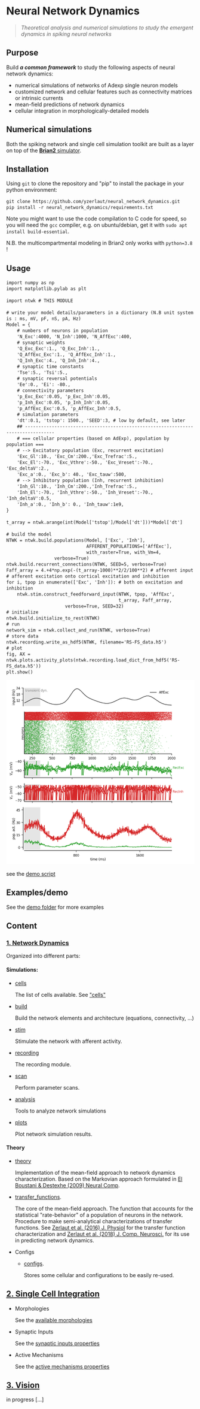 # Neural Network Dynamics

> *Theoretical analysis and numerical simulations to study the emergent dynamics in spiking neural networks*

## Purpose

Build __*a common framework*__ to study the following aspects of neural network dynamics:

- numerical simulations of networks of Adexp single neuron models
- customized network and cellular features such as connectivity matrices or intrinsic currents
- mean-field predictions of network dynamics
- cellular integration in morphologically-detailed models

## Numerical simulations 

Both the spiking network and single cell simulation toolkit are built as a layer on top of the [**Brian2** simulator](https://brian2.readthedocs.io/en/stable/).

## Installation

Using `git` to clone the repository and "pip" to install the package in your python environment:

```
git clone https://github.com/yzerlaut/neural_network_dynamics.git
pip install -r neural_network_dynamics/requirements.txt
```

Note you might want to use the code compilation to C code for speed, so you will need the `gcc` compiler, e.g. on ubuntu/debian, get it with `sudo apt install build-essential`.

N.B. the multicompartmental modeling in Brian2 only works with `python=3.8` !

## Usage

```
import numpy as np
import matplotlib.pylab as plt

import ntwk # THIS MODULE

# write your model details/parameters in a dictionary (N.B unit system is : ms, mV, pF, nS, pA, Hz)
Model = {
    # numbers of neurons in population
    'N_Exc':4000, 'N_Inh':1000, 'N_AffExc':400,
    # synaptic weights
    'Q_Exc_Exc':1., 'Q_Exc_Inh':1., 
    'Q_AffExc_Exc':1., 'Q_AffExc_Inh':1., 
    'Q_Inh_Exc':4., 'Q_Inh_Inh':4., 
    # synaptic time constants
    'Tse':5., 'Tsi':5.,
    # synaptic reversal potentials
    'Ee':0., 'Ei': -80.,
    # connectivity parameters
    'p_Exc_Exc':0.05, 'p_Exc_Inh':0.05, 
    'p_Inh_Exc':0.05, 'p_Inh_Inh':0.05, 
    'p_AffExc_Exc':0.5, 'p_AffExc_Inh':0.5, 
    # simulation parameters
    'dt':0.1, 'tstop': 1500., 'SEED':3, # low by default, see later
    ## ---------------------------------------------------------------------------------
    # === cellular properties (based on AdExp), population by population ===
    # --> Excitatory population (Exc, recurrent excitation)
    'Exc_Gl':10., 'Exc_Cm':200.,'Exc_Trefrac':5.,
    'Exc_El':-70., 'Exc_Vthre':-50., 'Exc_Vreset':-70., 'Exc_deltaV':2.,
    'Exc_a':0., 'Exc_b': 40., 'Exc_tauw':500,
    # --> Inhibitory population (Inh, recurrent inhibition)
    'Inh_Gl':10., 'Inh_Cm':200.,'Inh_Trefrac':5.,
    'Inh_El':-70., 'Inh_Vthre':-50., 'Inh_Vreset':-70., 'Inh_deltaV':0.5,
    'Inh_a':0., 'Inh_b': 0., 'Inh_tauw':1e9,
}

t_array = ntwk.arange(int(Model['tstop']/Model['dt']))*Model['dt']

# build the model
NTWK = ntwk.build.populations(Model, ['Exc', 'Inh'],
                              AFFERENT_POPULATIONS=['AffExc'],
                              with_raster=True, with_Vm=4,
			      verbose=True)
ntwk.build.recurrent_connections(NTWK, SEED=5, verbose=True)
Faff_array = 4.+4*np.exp(-(t_array-1000)**2/2/100**2) # afferent input
# afferent excitation onto cortical excitation and inhibition
for i, tpop in enumerate(['Exc', 'Inh']): # both on excitation and inhibition
    ntwk.stim.construct_feedforward_input(NTWK, tpop, 'AffExc',
                                          t_array, Faff_array,
					  verbose=True, SEED=32)
# initialize
ntwk.build.initialize_to_rest(NTWK)
# run
network_sim = ntwk.collect_and_run(NTWK, verbose=True)
# store data
ntwk.recording.write_as_hdf5(NTWK, filename='RS-FS_data.h5')
# plot
fig, AX = ntwk.plots.activity_plots(ntwk.recording.load_dict_from_hdf5('RS-FS_data.h5'))
plt.show()
```

<p align="center">
  <img src="doc/RS-FS.png"/>
</p>

see the [demo script](./demo/RS-FS.py)

## Examples/demo

See the [demo folder](./demo/) for more examples

## Content

### [1. Network Dynamics](./ntwk)

Organized into different parts:

#### Simulations:
   
   - [cells](./ntwk/cells/)
   
     The list of cells available. See ["cells"](./ntwk/cells/README.md)

   - [build](./ntwk/build/)
   
     Build the network elements and architecture (equations, connectivity, ...)

   - [stim](./ntwk/stim/)
   
     Stimulate the network with afferent activity.

   - [recording](./ntwk/recording/)
   
     The recording module. 

   - [scan](./ntwk/scan/)
   
     Perform parameter scans.

   - [analysis](./ntwk/analysis/)
   
     Tools to analyze network simulations

   - [plots](./ntwk/plots/)
   
     Plot network simulation results.


#### Theory

  - [theory](./ntwk/theory/)
  
     Implementation of the mean-field approach to network dynamics characterization. Based on the Markovian approach formulated in [El Boustani & Destexhe (2009) Neural Comp](https://doi.org/10.1162/neco.2009.02-08-710).

  - [transfer_functions](./ntwk/transfer_functions/).
  
     The core of the mean-field approach. The function that accounts for the statistical "rate-behavior" of a population of neurons in the network. Procedure to make semi-analytical characterizations of transfer functions. See [Zerlaut et al. (2016) J. Physiol](https://physoc.onlinelibrary.wiley.com/doi/full/10.1113/JP272317) for the transfer function characterization and [Zerlaut et al. (2018) J. Comp. Neurosci.](https://link.springer.com/article/10.1007/s10827-017-0668-2) for its use in predicting network dynamics.
  

- Configs	

  - [configs](./ntwk/configs/).
  
    Stores some cellular and configurations to be easily re-used.


## [2. Single Cell Integration](./nrn)

- Morphologies

	See the [available morphologies](./nrn/morphologies)
       
- Synaptic Inputs

	See the [synaptic inputs properties](./nrn/synaptic_input.py)
   
- Active Mechanisms

  	See the [active mechanisms properties](./nrn/active_mechanisms.py)


## [3. Vision](./vision)

   in progress [...]





